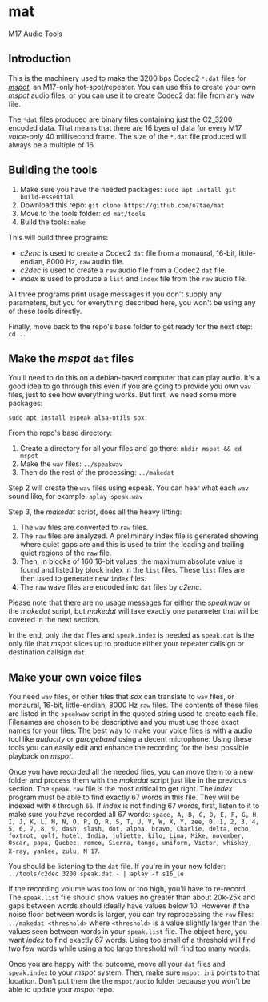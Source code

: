 # mat
M17 Audio Tools

## Introduction

This is the machinery used to make the 3200 bps Codec2 `*.dat` files for [*mspot*](https://github.com/n7tae/mspot), an M17-only hot-spot/repeater. You can use this to create your own *mspot* audio files, or you can use it to create Codec2 dat file from any wav file.

The `*dat` files produced are binary files containing just the C2_3200 encoded data. That means that there are 16 byes of data for every M17 *voice-only* 40 millisecond frame. The size of the `*.dat` file produced will always be a multiple of 16.

## Building the tools

1. Make sure you have the needed packages: `sudo apt install git build-essential`
2. Download this repo: `git clone https://github.com/n7tae/mat`
3. Move to the tools folder: `cd mat/tools`
4. Build the tools: `make`

This will build three programs:
- *c2enc* is used to create a Codec2 `dat` file from a monaural, 16-bit, little-endian, 8000 Hz, `raw` audio file.
- *c2dec* is used to create a `raw` audio file from a Codec2 `dat` file.
- *index* is used to produce a `list` and `index` file from the `raw` audio file.

All three programs print usage messages if you don't supply any parameters, but you for everything described here, you won't be using any of these tools directly.

Finally, move back to the repo's base folder to get ready for the next step: `cd ..`

## Make the *mspot* `dat` files

You'll need to do this on a debian-based computer that can play audio. It's a good idea to go through this even if you are going to provide you own `wav` files, just to see how everything works. But first, we need some more packages:

`sudo apt install espeak alsa-utils sox`

From the repo's base directory:
1. Create a directory for all your files and go there: `mkdir mspot && cd mspot`
2. Make the `wav` files: `../speakwav`
3. Then do the rest of the processing: `../makedat`

Step 2 will create the `wav` files using espeak. You can hear what each `wav` sound like, for example: `aplay speak.wav`

Step 3, the *makedat* script, does all the heavy lifting:
1. The `wav` files are converted to `raw` files.
2. The `raw` files are analyzed. A preliminary index file is generated showing where quiet gaps are and this is used to trim the leading and trailing quiet regions of the `raw` file.
3. Then, in blocks of 160 16-bit values, the maximum absolute value is found and listed by block index in the `list` files. These `list` files are then used to generate new `index` files.
4. The `raw` wave files are encoded into `dat` files by *c2enc*.

Please note that there are no usage messages for either the *speakwav* or the *makedat* script, but *makedat* will take exactly one parameter that will be covered in the next section.

In the end, only the `dat` files and `speak.index` is needed as `speak.dat` is the only file that *mspot* slices up to produce either your repeater callsign or destination callsign `dat`.

## Make your own voice files

You need `wav` files, or other files that *sox* can translate to `wav` files, or monaural, 16-bit, little-endian, 8000 Hz `raw` files. The contents of these files are listed in the `speakwav` script in the quoted string used to create each file. Filenames are chosen to be descriptive and you must use those exact names for your files. The best way to make your voice files is with a audio tool like *audacity* or *garageband* using a decent microphone. Using these tools you can easily edit and enhance the recording for the best possible playback on *mspot*.

Once you have recorded all the needed files, you can move them to a new folder and process them with the *makedat* script just like in the previous section. The `speak.raw` file is the most critical to get right. The *index* program must be able to find exactly 67 words in this file. They will be indexed with `0` through `66`. If *index* is not finding 67 words, first, listen to it to make sure you have recorded all 67 words: `space, A, B, C, D, E, F, G, H, I, J, K, L, M, N, O, P, Q, R, S, T, U, V, W, X, Y, zee, 0, 1, 2, 3, 4, 5, 6, 7, 8, 9, dash, slash, dot, alpha, bravo, Charlie, delta, echo, foxtrot, golf, hotel, India, juliette, kilo, Lima, Mike, november, Oscar, papa, Quebec, romeo, Sierra, tango, uniform, Victor, whiskey, X-ray, yankee, zulu, M 17`.

You should be listening to the `dat` file. If you're in your new folder: `../tools/c2dec 3200 speak.dat - | aplay -f s16_le`

If the recording volume was too low or too high, you'll have to re-record. The `speak.list` file should show values no greater than about 20k-25k and gaps between words should ideally have values below 10. However if the noise floor between words is larger, you can try reprocessing the `raw` files: `../makedat <threshold>` where `<threshold>` is a value slightly larger than the values seen between words in your `speak.list` file. The object here, you want *index* to find exactly 67 words. Using too small of a threshold will find two few words while using a too large threshold will find too many words.

Once you are happy with the outcome, move all your `dat` files and `speak.index` to your *mspot* system. Then, make sure `mspot.ini` points to that location. Don't put them the the `mspot/audio` folder because you won't be able to update your *mspot* repo.
